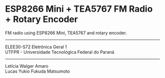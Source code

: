 # ESP8266 Mini + TEA5767 FM Radio + Rotary Encoder  

FM radio using ESP8266 Mini, TEA5767 and rotary encoder.  

---  

ELEE30-S72 Eletrônica Geral 1  
UTFPR - Universidade Tecnológica Federal do Paraná  

---  

Letícia Walger Amaro  
Lucas Yukio Fukuda Matsumoto  
